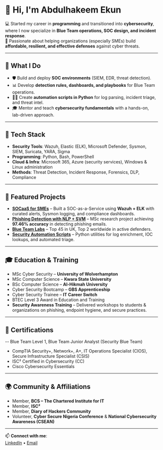 # 👋 Hi, I'm Abdulhakeem Ekun  

💻 Started my career in **programming** and transitioned into **cybersecurity**, where I now specialize in **Blue Team operations, SOC design, and incident response**.  
🔐 Passionate about helping organizations (especially SMEs) build **affordable, resilient, and effective defenses** against cyber threats.  

---

## 🚀 What I Do
- 🛡️ Build and deploy **SOC environments** (SIEM, EDR, threat detection).  
- 📊 Develop **detection rules, dashboards, and playbooks** for Blue Team operations.  
- 🧑‍💻 Create **automation scripts in Python** for log parsing, incident triage, and threat intel.  
- 🎓 Mentor and teach **cybersecurity fundamentals** with a hands-on, lab-driven approach.  

---

## 🔧 Tech Stack
- **Security Tools**: Wazuh, Elastic (ELK), Microsoft Defender, Sysmon, SIEM, Suricata, YARA, Sigma  
- **Programming**: Python, Bash, PowerShell  
- **Cloud & Infra**: Microsoft 365, Azure (security services), Windows & Linux administration  
- **Methods**: Threat Detection, Incident Response, Forensics, DLP, Compliance  

---

## 📌 Featured Projects
- **[SOCaaS for SMEs](#)** – Built a SOC-as-a-Service using **Wazuh + ELK** with curated alerts, Sysmon logging, and compliance dashboards.  
- **[Phishing Detection with NLP + SVM](#)** – MSc research project achieving **97.46% accuracy** in detecting phishing emails.  
- **[Blue Team Labs](https://blueteamlabs.online/public/user/913433ff92b0b28f6b1dac)** – Top 45 in UK, Top 2 worldwide in active defenders.  
- **[Security Automation Scripts](#)** – Python utilities for log enrichment, IOC lookups, and automated triage.  

---

## 🎓 Education & Training
- MSc Cyber Security – **University of Wolverhampton**  
- MSc Computer Science – **Kwara State University**  
- BSc Computer Science – **Al-Hikmah University**  
- Cyber Security Bootcamp – **GBS Apprenticeship**  
- Cyber Security Trainee – **IT Career Switch**  
- BTEC Level 3 Award in Education and Training  
- **Security Awareness Training** – Delivered workshops to students & organizations on phishing, endpoint hygiene, and secure practices.  

---

## 🏅 Certifications
-- Blue Team Level 1, Blue Team Junior Analyst (Security Blue Team)  
- CompTIA Security+, Network+, A+, IT Operations Specialist (CIOS), Secure Infrastructure Specialist (CSIS)  
- ISC² Certified in Cybersecurity (CC)  
- Cisco Cybersecurity Essentials  

---

## 🌍 Community & Affiliations
- Member, **BCS – The Chartered Institute for IT**  
- Member, **ISC²**  
- Member, **Diary of Hackers Community**  
- Volunteer, **Cyber Secure Nigeria Conference** & **National Cybersecurity Awareness (CSEAN)**  

---

📫 **Connect with me**:  
[LinkedIn](https://www.linkedin.com/in/abdulhakeem-ekun-mbcs-b92863137?lipi=urn%3Ali%3Apage%3Ad_flagship3_profile_view_base_contact_details%3B9hV6ZLhCSyy1empo9g7XRA%3D%3D) • [Email](mailto:ekun.abdulhakeem@gmail.com)

